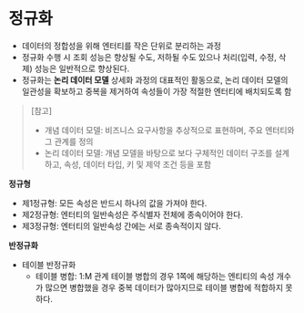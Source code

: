 # 정규화
* 데이터의 정합성을 위해 엔터티를 작은 단위로 분리하는 과정  
* 정규화 수행 시 조회 성능은 향상될 수도, 저하될 수도 있으나 처리(입력, 수정, 삭제) 성능은 일반적으로 향상된다.
* 정규화는 **논리 데이터 모델** 상세화 과정의 대표적인 활동으로, 논리 데이터 모델의 일관성을 확보하고 중복을 제거하여 속성들이 가장 적절한 엔터티에 배치되도록 함

> [참고]
> * 개념 데이터 모델: 비즈니스 요구사항을 추상적으로 표현하며, 주요 엔터티와 그 관계를 정의
> * 논리 데이터 모델: 개념 모델을 바탕으로 보다 구체적인 데이터 구조를 설계하고, 속성, 데이터 타입, 키 및 제약 조건 등을 포함


**정규형**
* 제1정규형: 모든 속성은 반드시 하나의 값을 가져야 한다.
* 제2정규형: 엔터티의 일반속성은 주식별자 전체에 종속이어야 한다.
* 제3정규형: 엔터티의 일반속성 간에는 서로 종속적이지 않다.

**반정규화**
* 테이블 반정규화
  * 테이블 병합: 1:M 관계 테이블 병합의 경우 1쪽에 해당하는 엔티티의 속성 개수가 많으면 병합했을 경우 중복 데이터가 많아지므로 테이블 병합에 적합하지 못하다.

